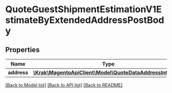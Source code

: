 # QuoteGuestShipmentEstimationV1EstimateByExtendedAddressPostBody

## Properties
Name | Type | Description | Notes
------------ | ------------- | ------------- | -------------
**address** | [**\Krak\MagentoApiClient\Model\QuoteDataAddressInterface**](QuoteDataAddressInterface.md) |  | 

[[Back to Model list]](../README.md#documentation-for-models) [[Back to API list]](../README.md#documentation-for-api-endpoints) [[Back to README]](../README.md)


